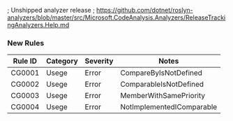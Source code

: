 ﻿; Unshipped analyzer release
; https://github.com/dotnet/roslyn-analyzers/blob/master/src/Microsoft.CodeAnalysis.Analyzers/ReleaseTrackingAnalyzers.Help.md

### New Rules
Rule ID | Category | Severity | Notes
--------|----------|----------|-------
CG0001 | Usege | Error | CompareByIsNotDefined
CG0002 | Usege | Error | ComparableIsNotDefined
CG0003 | Usege | Error | MemberWithSamePriority
CG0004 | Usege | Error | NotImplementedIComparable